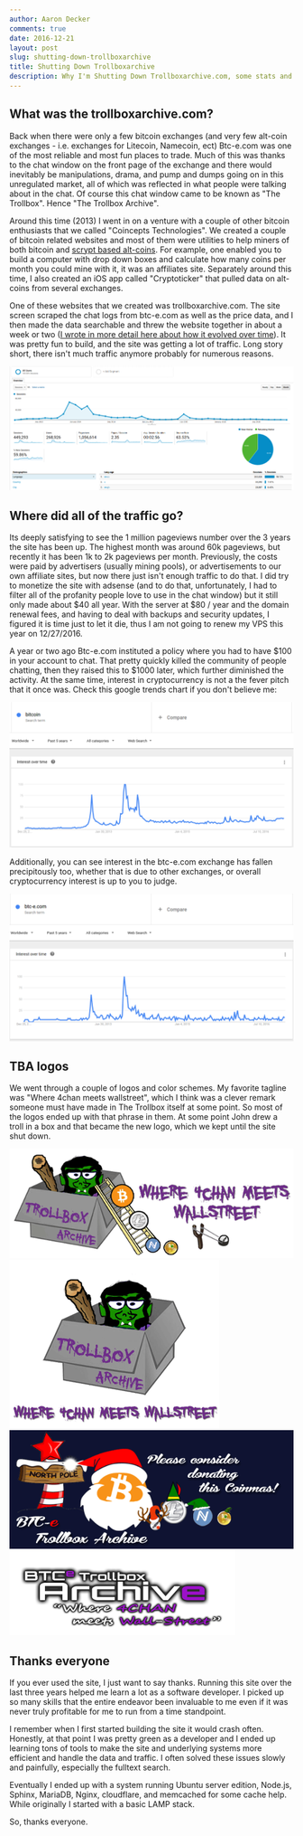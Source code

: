 ```yaml
---
author: Aaron Decker
comments: true
date: 2016-12-21
layout: post
slug: shutting-down-trollboxarchive
title: Shutting Down Trollboxarchive
description: Why I'm Shutting Down Trollboxarchive.com, some stats and some explanations
---
```


## What was the trollboxarchive.com?

Back when there were only a few bitcoin exchanges (and very few alt-coin exchanges - i.e. exchanges for Litecoin, Namecoin, ect) Btc-e.com was one of the most reliable and most fun places to trade. Much of this was thanks to the chat window on the front page of the exchange and there would inevitably be manipulations, drama, and pump and dumps going on in this unregulated market, all of which was reflected in what people were talking about in the chat. Of course this chat window came to be known as "The Trollbox". Hence "The Trollbox Archive".

Around this time (2013) I went in on a venture with a couple of other bitcoin enthusiasts that we called "Coincepts Technologies". We created a couple of bitcoin related websites and most of them were utilities to help miners of both bitcoin and [scrypt based alt-coins](https://en.wikipedia.org/wiki/Scrypt). For example, one enabled you to build a computer with drop down boxes and calculate how many coins per month you could mine with it, it was an affiliates site. Separately around this time, I also created an iOS app called "Cryptoticker" that pulled data on alt-coins from several exchanges.

One of these websites that we created was trollboxarchive.com. The site screen scraped the chat logs from btc-e.com as well as the price data, and I then made the data searchable and threw the website together in about a week or two ([I wrote in more detail here about how it evolved over time](http://www.ard.ninja/blog/trollboxarchive-com-technology-overview/)). It was pretty fun to build, and the site was getting a lot of traffic. Long story short, there isn't much traffic anymore probably for numerous reasons.

![trollboxarchive traffic stats](/images/blog/tba-traffic-screencap.png)


## Where did all of the traffic go?

Its deeply satisfying to see the 1 million pageviews number over the 3 years the site has been up. The highest month was around 60k pageviews, but recently it has been 1k to 2k pageviews per month. Previously, the costs were paid by advertisers (usually mining pools), or advertisements to our own affiliate sites, but now there just isn't enough traffic to do that. I did try to monetize the site with adsense (and to do that, unfortunately, I had to filter all of the profanity people love to use in the chat window) but it still only made about $40 all year. With the server at $80 / year and the domain renewal fees, and having to deal with backups and security updates, I figured it is time just to let it die, thus I am not going to renew my VPS this year on 12/27/2016.

A year or two ago Btc-e.com instituted a policy where you had to have $100 in your account to chat. That pretty quickly killed the community of people chatting, then they raised this to $1000 later, which further diminished the activity. At the same time, interest in cryptocurrency is not a the fever pitch that it once was. Check this google trends chart if you don't believe me:

![google trends bitcoin](/images/blog/bitcoin_popularity.png)

Additionally, you can see interest in the btc-e.com exchange has fallen precipitously too, whether that is due to other exchanges, or overall cryptocurrency interest is up to you to judge.

![btc-e.com google trends](/images/blog/btce-traffic.png)



## TBA logos

We went through a couple of logos and color schemes. My favorite tagline was "Where 4chan meets wallstreet", which I think was a clever remark someone must have made in The Trollbox itself at some point. So most of the logos ended up with that phrase in them. At some point John drew a troll in a box and that became the new logo, which we kept until the site shut down.

![tba where 4chan meets wallstreet](/images/blog/tbalogo8.gif) ![tba logo 2](/images/blog/tbalogo5.gif) ![tba coinmas donate](/images/blog/coinmas2.gif) ![archive original](/images/blog/archive.gif)



## Thanks everyone

If you ever used the site, I just want to say thanks. Running this site over the last three years helped me learn a lot as a software developer. I picked up so many skills that the entire endeavor been invaluable to me even if it was never truly profitable for me to run from a time standpoint.

I remember when I first started building the site it would crash often. Honestly, at that point I was pretty green as a developer and I ended up learning tons of tools to make the site and underlying systems more efficient and handle the data and traffic. I often solved these issues slowly and painfully, especially the fulltext search.

Eventually I ended up with a system running Ubuntu server edition, Node.js, Sphinx, MariaDB, Nginx, cloudflare, and memcached for some cache help. While originally I started with a basic LAMP stack.

So, thanks everyone.
